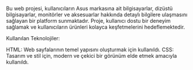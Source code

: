 Bu web projesi, kullanıcıların Asus markasına ait bilgisayarlar, dizüstü bilgisayarlar, monitörler ve aksesuarlar hakkında detaylı bilgilere ulaşmasını sağlayan bir platform sunmaktadır. Proje, kullanıcı dostu bir deneyim sağlamak ve kullanıcıların ürünleri kolayca keşfetmelerini hedeflemektedir.

Kullanılan Teknolojiler:

HTML: Web sayfalarının temel yapısını oluşturmak için kullanıldı.
CSS: Tasarım ve stil için, modern ve çekici bir görünüm elde etmek amacıyla kullanıldı.
